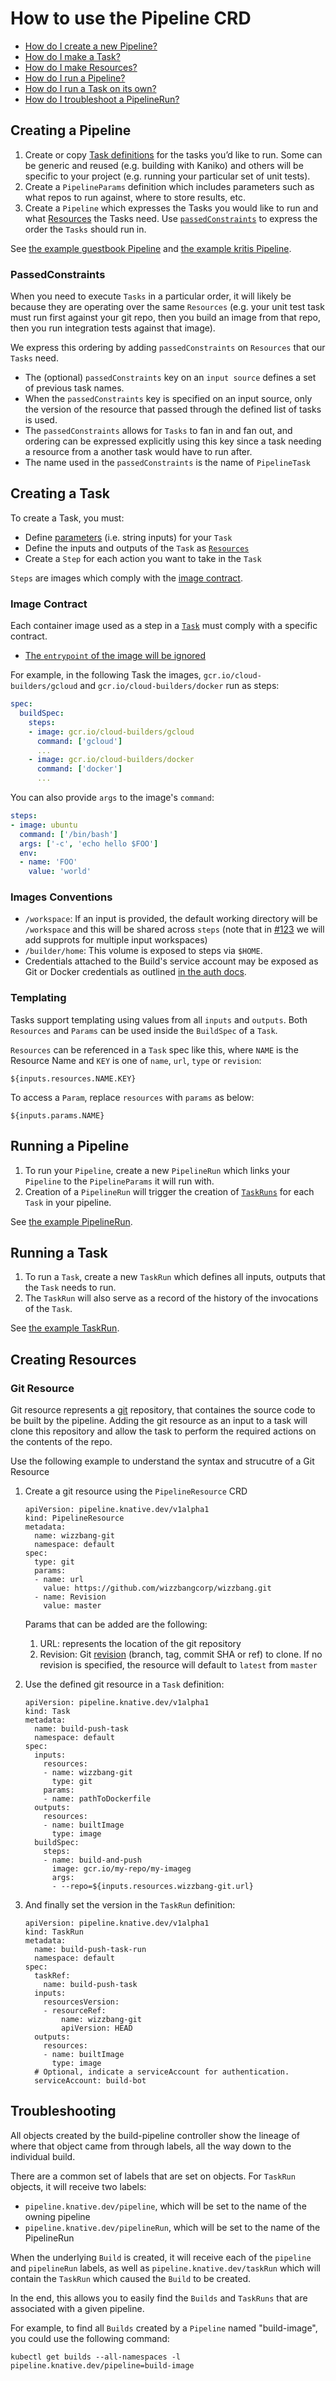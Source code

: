 # How to use the Pipeline CRD

* [How do I create a new Pipeline?](#creating-a-pipeline)
* [How do I make a Task?](#creating-a-task)
* [How do I make Resources?](#creating-resources)
* [How do I run a Pipeline?](#running-a-task)
* [How do I run a Task on its own?](#running-a-task)
* [How do I troubleshoot a PipelineRun?](#troubleshooting)

## Creating a Pipeline

1. Create or copy [Task definitions](#creating-a-task) for the tasks you’d like to run.
   Some can be generic and reused (e.g. building with Kaniko) and others will be
   specific to your project (e.g. running your particular set of unit tests).
2. Create a `PipelineParams` definition which includes parameters such as what repos
   to run against, where to store results, etc.
3. Create a `Pipeline` which expresses the Tasks you would like to run and what
   [Resources](#creating-resources) the Tasks need.
   Use [`passedConstraints`](#passedconstraints) to express the order the `Tasks` should run in.

See [the example guestbook Pipeline](../examples/pipelines/guestbook.yaml) and
[the example kritis Pipeline](../examples/pipelines/kritis.yaml).

### PassedConstraints

When you need to execute `Tasks` in a particular order, it will likely be because they
are operating over the same `Resources` (e.g. your unit test task must run first against
your git repo, then you build an image from that repo, then you run integration tests
against that image).

We express this ordering by adding `passedConstraints` on `Resources` that our `Tasks`
need.

* The (optional) `passedConstraints` key on an `input source` defines a set of previous
  task names.
* When the `passedConstraints` key is specified on an input source, only the version of
  the resource that passed through the defined list of tasks is used.
* The `passedConstraints` allows for `Tasks` to fan in and fan out, and ordering can be
  expressed explicitly using this key since a task needing a resource from a another
  task would have to run after.
* The name used in the `passedConstraints` is the name of `PipelineTask`

## Creating a Task

To create a Task, you must:

* Define [parameters](task-parameters.md) (i.e. string inputs) for your `Task`
* Define the inputs and outputs of the `Task` as [`Resources`](./Concepts.md#pipelineresources)
* Create a `Step` for each action you want to take in the `Task`

`Steps` are images which comply with the [image contract](#image-contract).

### Image Contract

Each container image used as a step in a [`Task`](#task) must comply with a specific
contract.

* [The `entrypoint` of the image will be ignored](#step-entrypoint)

For example, in the following Task the images, `gcr.io/cloud-builders/gcloud`
and `gcr.io/cloud-builders/docker` run as steps:

```yaml
spec:
  buildSpec:
    steps:
    - image: gcr.io/cloud-builders/gcloud
      command: ['gcloud']
      ...
    - image: gcr.io/cloud-builders/docker
      command: ['docker']
      ...
```

You can also provide `args` to the image's `command`:

```yaml
steps:
- image: ubuntu
  command: ['/bin/bash']
  args: ['-c', 'echo hello $FOO']
  env:
  - name: 'FOO'
    value: 'world'
```

### Images Conventions

 * `/workspace`: If an input is provided, the default working directory will be
   `/workspace` and this will be shared across `steps` (note that in
   [#123](https://github.com/knative/build-pipeline/issues/123) we will add supprots for multiple input workspaces)
 * `/builder/home`: This volume is exposed to steps via `$HOME`.
 * Credentials attached to the Build's service account may be exposed as Git or
   Docker credentials as outlined
   [in the auth docs](https://github.com/knative/docs/blob/master/build/auth.md#authentication).

### Templating

Tasks support templating using values from all `inputs` and `outputs`. Both
`Resources` and `Params` can be used inside the `BuildSpec` of a `Task`.

`Resources` can be referenced in a `Task` spec like this, where `NAME` is the
Resource Name and `KEY` is one of `name`, `url`, `type` or `revision`:

```shell
${inputs.resources.NAME.KEY}
```

To access a `Param`, replace `resources` with `params` as below:

```shell
${inputs.params.NAME}
```

## Running a Pipeline

1. To run your `Pipeline`, create a new `PipelineRun` which links your `Pipeline` to the
   `PipelineParams` it will run with.
2. Creation of a `PipelineRun` will trigger the creation of [`TaskRuns`](#running-a-task)
   for each `Task` in your pipeline.

See [the example PipelineRun](../examples/invocations/kritis-pipeline-run.yaml).

## Running a Task

1. To run a `Task`, create a new `TaskRun` which defines all inputs, outputs
   that the `Task` needs to run.
2. The `TaskRun` will also serve as a record of the history of the invocations of the
   `Task`.

See [the example TaskRun](../examples/invocations/run-kritis-test.yaml).

## Creating Resources

### Git Resource

Git resource represents a [git](https://git-scm.com/) repository, that containes
the source code to be built by the pipeline. Adding the git resource as an input
to a task will clone this repository and allow the task to perform the required
actions on the contents of the repo.

Use the following example to understand the syntax and strucutre of a Git Resource

1. Create a git resource using the `PipelineResource` CRD

    ```
    apiVersion: pipeline.knative.dev/v1alpha1
    kind: PipelineResource
    metadata:
      name: wizzbang-git
      namespace: default
    spec:
      type: git
      params:
      - name: url
        value: https://github.com/wizzbangcorp/wizzbang.git
      - name: Revision
        value: master
    ```

   Params that can be added are the following:

   1. URL: represents the location of the git repository
   1. Revision: Git [revision](https://git-scm.com/docs/gitrevisions#_specifying_revisions ) (branch, tag, commit SHA or ref) to clone. If no revision is specified, the resource will default to `latest` from `master`

2. Use the defined git resource in a `Task` definition:

    ```
    apiVersion: pipeline.knative.dev/v1alpha1
    kind: Task
    metadata:
      name: build-push-task
      namespace: default
    spec:
      inputs:
        resources:
        - name: wizzbang-git
          type: git
        params:
        - name: pathToDockerfile
      outputs:
        resources:
        - name: builtImage
          type: image
      buildSpec:
        steps:
        - name: build-and-push
          image: gcr.io/my-repo/my-imageg
          args:
          - --repo=${inputs.resources.wizzbang-git.url}
    ```

3. And finally set the version in the `TaskRun` definition:

    ```
    apiVersion: pipeline.knative.dev/v1alpha1
    kind: TaskRun
    metadata:
      name: build-push-task-run
      namespace: default
    spec:
      taskRef:
        name: build-push-task
      inputs:
        resourcesVersion:
        - resourceRef:
            name: wizzbang-git
            apiVersion: HEAD
      outputs:
        resources:
        - name: builtImage
          type: image
      # Optional, indicate a serviceAccount for authentication.
      serviceAccount: build-bot
    ```

## Troubleshooting

All objects created by the build-pipeline controller show the lineage of where
that object came from through labels, all the way down to the individual build.

There are a common set of labels that are set on objects. For `TaskRun` objects,
it will receive two labels:

* `pipeline.knative.dev/pipeline`, which will be set to the name of the owning pipeline
* `pipeline.knative.dev/pipelineRun`, which will be set to the name of the PipelineRun

When the underlying `Build` is created, it will receive each of the `pipeline`
and `pipelineRun` labels, as well as `pipeline.knative.dev/taskRun` which will
contain the `TaskRun` which caused the `Build` to be created.

In the end, this allows you to easily find the `Builds` and `TaskRuns` that are
associated with a given pipeline.

For example, to find all `Builds` created by a `Pipeline` named "build-image",
you could use the following command:

```shell
kubectl get builds --all-namespaces -l pipeline.knative.dev/pipeline=build-image
```
